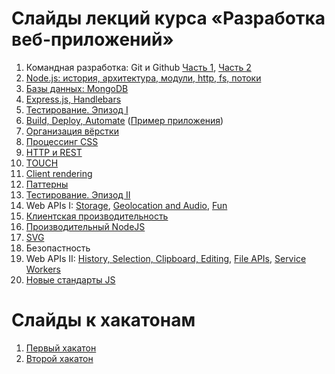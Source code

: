 # Слайды лекций курса «Разработка веб-приложений»

1. Командная разработка: Git и Github [Часть 1](https://urfu-2015.github.io/webdev-slides/1-1-teamwork-git-github), [Часть 2](https://urfu-2015.github.io/webdev-slides/1-2-teamwork-git-github)
2. [Node.js: история, архитектура, модули, http, fs, потоки](https://urfu-2015.github.io/webdev-slides/2-nodejs)
3. [Базы данных: MongoDB](https://urfu-2015.github.io/webdev-slides/3-db)
4. [Express.js, Handlebars](https://urfu-2015.github.io/webdev-slides/4-expressjs)
5. [Тестирование. Эпизод I](https://urfu-2015.github.io/webdev-slides/5-tests/)
6. [Build, Deploy, Automate](https://urfu-2015.github.io/webdev-slides/5-deploy/) ([Пример приложения](https://github.com/urfu-2015/urfu2015-notes))
7. [Организация вёрстки](https://urfu-2015.github.io/webdev-slides/7-bem/)
8. [Процессинг CSS](https://urfu-2015.github.io/webdev-slides/8-preprocessors/)
9. [HTTP и REST](https://urfu-2015.github.io/webdev-slides/9-rest/)
10. [TOUCH](https://urfu-2015.github.io/webdev-slides/10-touch/)
11. [Client rendering](https://urfu-2015.github.io/webdev-slides/11-clientside/)
12. [Паттерны](https://urfu-2015.github.io/webdev-slides/12-patterns/)
13. [Тестирование. Эпизод II](https://urfu-2015.github.io/webdev-slides/13-client-tests/)
15. Web APIs I: [Storage](https://urfu-2015.github.io/webdev-slides/15-1-storage-apis/), [Geolocation and Audio](https://urfu-2015.github.io/webdev-slides/15-2-geolocation-and-audio-apis/), [Fun](https://urfu-2015.github.io/webdev-slides/15-3-fun-apis/)
16. [Клиентская производительность](https://urfu-2015.github.io/webdev-slides/16-dev-tools-and-performance/)
17. [Производительный NodeJS](https://urfu-2015.github.io/webdev-slides/17-pro-nodejs/)
18. [SVG](https://urfu-2015.github.io/webdev-slides/18-svg/)
19. Безопастность
20. Web APIs II: [History, Selection, Clipboard, Editing](https://urfu-2015.github.io/webdev-slides/20-1-history-and-selection-apis/), [File APIs](https://urfu-2015.github.io/webdev-slides/20-2-file-apis/), [Service Workers](https://urfu-2015.github.io/webdev-slides/20-3-service-workers/)
21. [Новые стандарты JS](https://urfu-2015.github.io/webdev-slides/21-new-standarts-js/)


# Слайды к хакатонам
1. [Первый хакатон](https://urfu-2015.github.io/webdev-slides/hackatone-1/)
2. [Второй хакатон](https://urfu-2015.github.io/webdev-slides/hackatone-2/)
